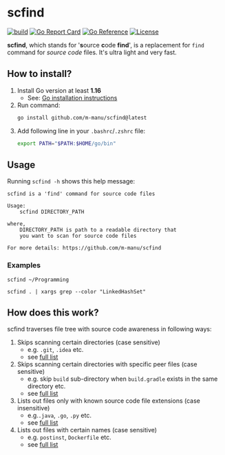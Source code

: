 # scfind

[![build](https://github.com/m-manu/scfind/actions/workflows/build.yml/badge.svg)](https://github.com/m-manu/scfind/actions/workflows/build.yml)
[![Go Report Card](https://goreportcard.com/badge/github.com/m-manu/scfind)](https://goreportcard.com/report/github.com/m-manu/scfind)
[![Go Reference](https://pkg.go.dev/badge/github.com/m-manu/scfind.svg)](https://pkg.go.dev/github.com/m-manu/scfind)
[![License](https://img.shields.io/badge/License-Apache%202-blue.svg)](./LICENSE)

**scfind**, which stands for '**s**ource **c**ode **find**', is a replacement for `find` command for _source code_
files. It's ultra light and very fast.

## How to install?

1. Install Go version at least **1.16**
    * See: [Go installation instructions](https://go.dev/doc/install)
2. Run command:
   ```bash
   go install github.com/m-manu/scfind@latest
   ```
3. Add following line in your `.bashrc`/`.zshrc` file:
   ```bash
   export PATH="$PATH:$HOME/go/bin"
   ```

## Usage

Running `scfind -h` shows this help message:

```text
scfind is a 'find' command for source code files

Usage: 
	scfind DIRECTORY_PATH

where,
	DIRECTORY_PATH is path to a readable directory that
	you want to scan for source code files

For more details: https://github.com/m-manu/scfind
```

### Examples

```shell
scfind ~/Programming
```

```shell
scfind . | xargs grep --color "LinkedHashSet"
```

## How does this work?

scfind traverses file tree with source code awareness in following ways:

1. Skips scanning certain directories (case sensitive)
    * e.g. `.git`, `.idea` etc.
    * see [full list](./config_ignored_directories.txt)
2. Skips scanning certain directories with specific peer files (case sensitive)
    * e.g. skip `build` sub-directory when `build.gradle` exists in the same directory etc.
    * see [full list](./config_ignored_directories_with_peer_file_names.json)
3. Lists out files only with known source code file extensions (case insensitive)
    * e.g.`.java`, `.go`, `.py` etc.
    * see [full list](./config_allowed_file_extensions.txt)
4. Lists out files with certain names (case sensitive)
    * e.g. `postinst`, `Dockerfile` etc.
    * see [full list](./config_allowed_file_names.txt)
